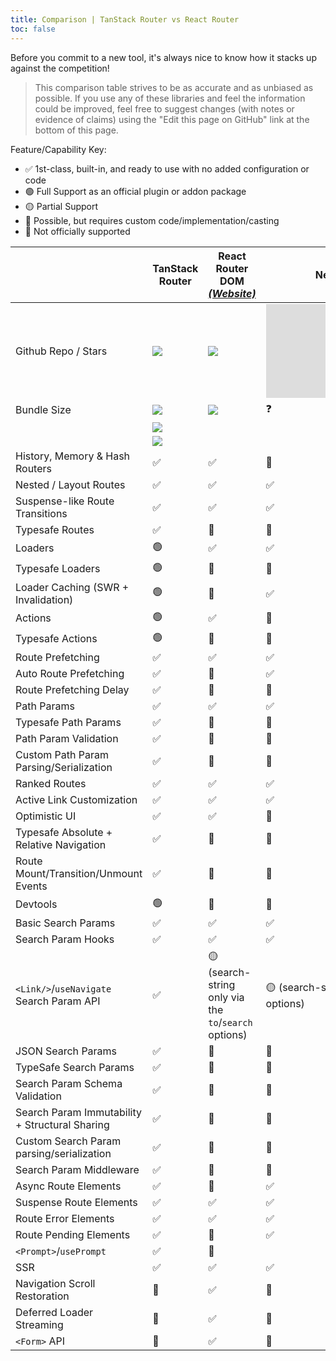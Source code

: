 ```yaml
---
title: Comparison | TanStack Router vs React Router
toc: false
---
```


Before you commit to a new tool, it's always nice to know how it stacks up against the competition!

> This comparison table strives to be as accurate and as unbiased as possible. If you use any of these libraries and feel the information could be improved, feel free to suggest changes (with notes or evidence of claims) using the "Edit this page on GitHub" link at the bottom of this page.

Feature/Capability Key:

- ✅ 1st-class, built-in, and ready to use with no added configuration or code
- 🟢 Full Support as an official plugin or addon package
- 🟡 Partial Support
- 🔶 Possible, but requires custom code/implementation/casting
- 🛑 Not officially supported

|                                                | TanStack Router                                  | React Router DOM [_(Website)_][router]                | Next.JS [_(Website)_][nextjs]                         |
| ---------------------------------------------- | ------------------------------------------------ | ----------------------------------------------------- | ----------------------------------------------------- |
| Github Repo / Stars                            | [![][stars-tanstack-router]][gh-tanstack-router] | [![][stars-router]][gh-router]                        | [![][stars-nextjs]][gh-nextjs]                        |
| Bundle Size                                    | [![][bp-tanstack-router]][bpl-tanstack-router]   | [![][bp-router]][bpl-router]                          | ❓                                                    |
|                                                | [![][bp-tanstack-loaders]][bpl-tanstack-loaders] |                                                       |                                                       |
|                                                | [![][bp-tanstack-actions]][bpl-tanstack-actions] |                                                       |                                                       |
| History, Memory & Hash Routers                 | ✅                                               | ✅                                                    | 🛑                                                    |
| Nested / Layout Routes                         | ✅                                               | ✅                                                    | ✅                                                    |
| Suspense-like Route Transitions                | ✅                                               | ✅                                                    | ✅                                                    |
| Typesafe Routes                                | ✅                                               | 🛑                                                    | 🛑                                                    |
| Loaders                                        | 🟢                                               | ✅                                                    | ✅                                                    |
| Typesafe Loaders                               | 🟢                                               | 🔶                                                    | 🛑                                                    |
| Loader Caching (SWR + Invalidation)            | 🟢                                               | 🛑                                                    | ✅                                                    |
| Actions                                        | 🟢                                               | ✅                                                    | 🛑                                                    |
| Typesafe Actions                               | 🟢                                               | 🔶                                                    | 🛑                                                    |
| Route Prefetching                              | ✅                                               | ✅                                                    | ✅                                                    |
| Auto Route Prefetching                         | ✅                                               | 🛑                                                    | ✅                                                    |
| Route Prefetching Delay                        | ✅                                               | 🔶                                                    | 🛑                                                    |
| Path Params                                    | ✅                                               | ✅                                                    | ✅                                                    |
| Typesafe Path Params                           | ✅                                               | 🛑                                                    | 🛑                                                    |
| Path Param Validation                          | ✅                                               | 🛑                                                    | 🛑                                                    |
| Custom Path Param Parsing/Serialization        | ✅                                               | 🛑                                                    | 🛑                                                    |
| Ranked Routes                                  | ✅                                               | ✅                                                    | ✅                                                    |
| Active Link Customization                      | ✅                                               | ✅                                                    | ✅                                                    |
| Optimistic UI                                  | ✅                                               | ✅                                                    | 🔶                                                    |
| Typesafe Absolute + Relative Navigation        | ✅                                               | 🛑                                                    | 🛑                                                    |
| Route Mount/Transition/Unmount Events          | ✅                                               | 🛑                                                    | 🛑                                                    |
| Devtools                                       | 🟢                                               | 🛑                                                    | 🛑                                                    |
| Basic Search Params                            | ✅                                               | ✅                                                    | ✅                                                    |
| Search Param Hooks                             | ✅                                               | ✅                                                    | ✅                                                    |
| `<Link/>`/`useNavigate` Search Param API       | ✅                                               | 🟡 (search-string only via the `to`/`search` options) | 🟡 (search-string only via the `to`/`search` options) |
| JSON Search Params                             | ✅                                               | 🔶                                                    | 🔶                                                    |
| TypeSafe Search Params                         | ✅                                               | 🛑                                                    | 🛑                                                    |
| Search Param Schema Validation                 | ✅                                               | 🛑                                                    | 🛑                                                    |
| Search Param Immutability + Structural Sharing | ✅                                               | 🛑                                                    | 🛑                                                    |
| Custom Search Param parsing/serialization      | ✅                                               | 🔶                                                    | 🛑                                                    |
| Search Param Middleware                        | ✅                                               | 🛑                                                    | 🛑                                                    |
| Async Route Elements                           | ✅                                               | 🛑                                                    | ✅                                                    |
| Suspense Route Elements                        | ✅                                               | ✅                                                    | ✅                                                    |
| Route Error Elements                           | ✅                                               | ✅                                                    | ✅                                                    |
| Route Pending Elements                         | ✅                                               | 🛑                                                    | ✅                                                    |
| `<Prompt>`/`usePrompt`                         | ✅                                               | 🔶                                                    |                                                       |
| SSR                                            | ✅                                               | ✅                                                    | ✅                                                    |
| Navigation Scroll Restoration                  | 🛑                                               | ✅                                                    | 🛑                                                    |
| Deferred Loader Streaming                      | 🛑                                               | ✅                                                    | 🔶                                                    |
| `<Form>` API                                   | 🛑                                               | ✅                                                    | 🛑                                                    |

[bp-tanstack-router]: https://badgen.net/bundlephobia/minzip/@tanstack/router@beta?label=Router
[bpl-tanstack-router]: https://bundlephobia.com/result?p=@tanstack/router@beta
[bp-tanstack-loaders]: https://badgen.net/bundlephobia/minzip/@tanstack/react-loaders@beta?label=Loaders
[bpl-tanstack-loaders]: https://bundlephobia.com/result?p=@tanstack/react-loaders@beta
[bp-tanstack-actions]: https://badgen.net/bundlephobia/minzip/@tanstack/react-actions@beta?label=Actions
[bpl-tanstack-actions]: https://bundlephobia.com/result?p=@tanstack/react-actions@beta
[gh-tanstack-router]: https://github.com/tanstack/router
[stars-tanstack-router]: https://img.shields.io/github/stars/tanstack/router?label=%F0%9F%8C%9F
[_]: _
[router]: https://github.com/remix-run/react-router
[bp-router]: https://badgen.net/bundlephobia/minzip/router-dom?label=All
[gh-router]: https://github.com/remix-run/react-router
[stars-router]: https://img.shields.io/github/stars/remix-run/react-router?label=%F0%9F%8C%9F
[bpl-router]: https://bundlephobia.com/result?p=router-dom
[bpl-history]: https://bundlephobia.com/result?p=history
[_]: _
[nextjs]: https://nextjs.org
[bp-nextjs]: https://badgen.net/bundlephobia/minzip/next.js?label=All
[gh-nextjs]: https://github.com/vercel/next.js
[stars-nextjs]: https://img.shields.io/github/stars/vercel/next.js?label=%F0%9F%8C%9F
[bpl-nextjs]: https://bundlephobia.com/result?p=next
